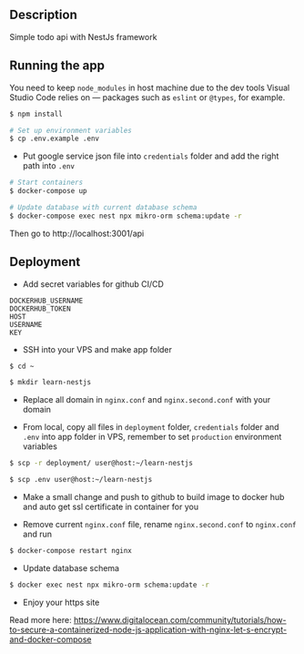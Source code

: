 ## Description

Simple todo api with NestJs framework

## Running the app

You need to keep `node_modules` in host machine due to the dev tools Visual Studio Code relies on — packages such as `eslint` or `@types`, for example.

```bash
$ npm install
```

```bash
# Set up environment variables
$ cp .env.example .env
```

- Put google service json file into `credentials` folder and add the right path into `.env`

```bash
# Start containers
$ docker-compose up
```

```bash
# Update database with current database schema
$ docker-compose exec nest npx mikro-orm schema:update -r
```

Then go to http://localhost:3001/api

## Deployment

- Add secret variables for github CI/CD

```
DOCKERHUB_USERNAME
DOCKERHUB_TOKEN
HOST
USERNAME
KEY
```

- SSH into your VPS and make app folder

```bash
$ cd ~

$ mkdir learn-nestjs
```

- Replace all domain in `nginx.conf` and `nginx.second.conf` with your domain

- From local, copy all files in `deployment` folder, `credentials` folder and `.env` into app folder in VPS, remember to set `production` environment variables

```bash
$ scp -r deployment/ user@host:~/learn-nestjs

$ scp .env user@host:~/learn-nestjs
```

- Make a small change and push to github to build image to docker hub and auto get ssl certificate in container for you

- Remove current `nginx.conf` file, rename `nginx.second.conf` to `nginx.conf` and run

```bash
$ docker-compose restart nginx
```

- Update database schema

```bash
$ docker exec nest npx mikro-orm schema:update -r
```

- Enjoy your https site

Read more here: https://www.digitalocean.com/community/tutorials/how-to-secure-a-containerized-node-js-application-with-nginx-let-s-encrypt-and-docker-compose
